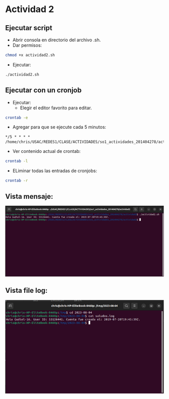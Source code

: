 # Actividad 2

## Ejecutar script

* Abrir consola en directorio del archivo .sh.
* Dar permisos:

```bash
chmod +x actividad2.sh
```

* Ejecutar:

```bash
./actividad2.sh
```

## Ejecutar con un cronjob

* Ejecutar:
    * Elegir el editor favorito para editar.

```bash
crontab -e
```

* Agregar para que se ejecute cada 5 minutos:

```
*/5 * * * * /home/chris/USAC/REDES1/CLASE/ACTIVIDADES/so1_actividades_201404278/actividad2/actividad2.sh
```

* Ver contenido actual de crontab:

```bash
crontab -l
```

* ELiminar todas las entradas de cronjobs:

```bash
crontab -r
```

## Vista mensaje:

![Tipos de Kernel](./img/ss1.png)

## Vista file log:

![Tipos de Kernel](./img/ss2.png)